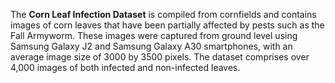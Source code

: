 The **Corn Leaf Infection Dataset** is compiled from cornfields and contains images of corn leaves that have been partially affected by pests such as the Fall Armyworm. These images were captured from ground level using Samsung Galaxy J2 and Samsung Galaxy A30 smartphones, with an average image size of 3000 by 3500 pixels. The dataset comprises over 4,000 images of both infected and non-infected leaves.
